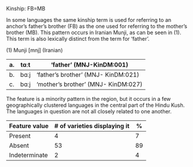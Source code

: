 Kinship: FB=MB

In some languages the same kinship term is used for referring to an
anchor’s father’s brother (FB) as the one used for referring to the
mother’s brother (MB). This pattern occurs in Iranian Munji, as can be
seen in ‎(1). This term is also lexically distinct from the term for
‘father’.

(1) <span id="_Ref12343426" class="anchor"></span>Munji
    \[mnj\] (Iranian)

| a.  | tɑːt | ‘father’ (MNJ-KinDM:001)            |
|-----|------|-------------------------------------|
| b.  | bɑːj | ‘father’s brother’ (MNJ- KinDM:021) |
| c.  | bɑːj | ‘mother’s brother’ (MNJ- KinDM:027) |

The feature is a minority pattern in the region, but it occurs in a few
geographically clustered languages in the central part of the Hindu
Kush. The languages in question are not all closely related to one
another.

| Feature value | \# of varieties displaying it | %   |
|---------------|-------------------------------|-----|
| Present       | 4                             | 7   |
| Absent        | 53                            | 89  |
| Indeterminate | 2                             | 4   |


